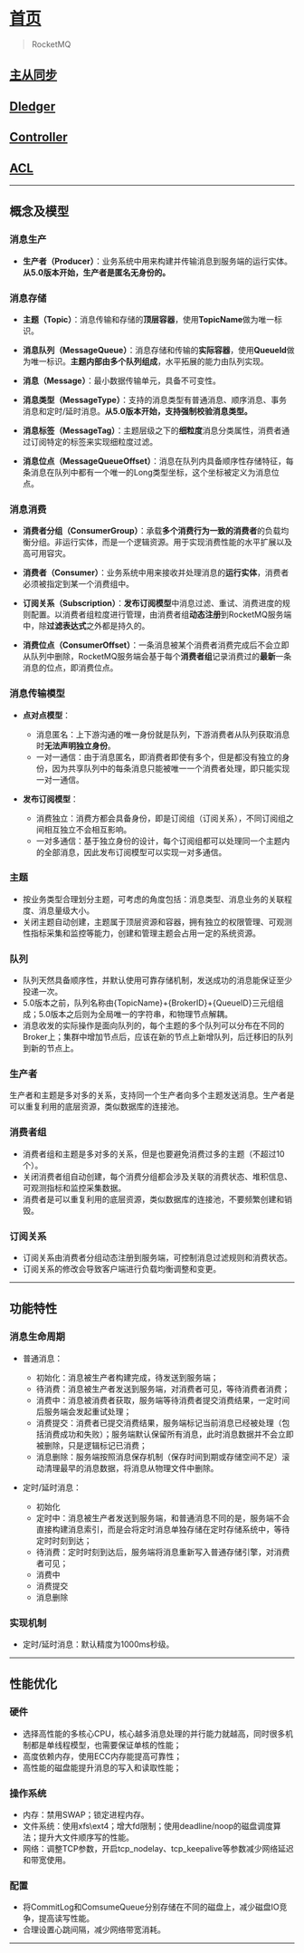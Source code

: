 # [首页](/blog/)

> RocketMQ

## [主从同步](/blog/rocketmq/ha)

## [Dledger](/blog/rocketmq/dledger)

## [Controller](/blog/rocketmq/controller)

## [ACL](/blog/rocketmq/acl)

***

## 概念及模型

### 消息生产

- **生产者（Producer）**：业务系统中用来构建并传输消息到服务端的运行实体。**从5.0版本开始，生产者是匿名无身份的。**

### 消息存储

- **主题（Topic）**：消息传输和存储的**顶层容器**，使用**TopicName**做为唯一标识。

- **消息队列（MessageQueue）**：消息存储和传输的**实际容器**，使用**QueueId**做为唯一标识。**主题内部由多个队列组成**，水平拓展的能力由队列实现。

- **消息（Message）**：最小数据传输单元，具备不可变性。

- **消息类型（MessageType）**：支持的消息类型有普通消息、顺序消息、事务消息和定时/延时消息。**从5.0版本开始，支持强制校验消息类型。**

- **消息标签（MessageTag）**：主题层级之下的**细粒度**消息分类属性，消费者通过订阅特定的标签来实现细粒度过滤。

- **消息位点（MessageQueueOffset）**：消息在队列内具备顺序性存储特征，每条消息在队列中都有一个唯一的Long类型坐标，这个坐标被定义为消息位点。

### 消息消费

- **消费者分组（ConsumerGroup）**：承载**多个消费行为一致的消费者**的负载均衡分组。非运行实体，而是一个逻辑资源。用于实现消费性能的水平扩展以及高可用容灾。

- **消费者（Consumer）**：业务系统中用来接收并处理消息的**运行实体**，消费者必须被指定到某一个消费组中。

- **订阅关系（Subscription）**：**发布订阅模型**中消息过滤、重试、消费进度的规则配置。以消费者组粒度进行管理，由消费者组**动态注册**到RocketMQ服务端中，除**过滤表达式**之外都是持久的。


- **消费位点（ConsumerOffset）**：一条消息被某个消费者消费完成后不会立即从队列中删除，RocketMQ服务端会基于每个**消费者组**记录消费过的**最新**一条消息的位点，即消费位点。

### 消息传输模型

- **点对点模型**：
  - 消息匿名：上下游沟通的唯一身份就是队列，下游消费者从队列获取消息时**无法声明独立身份**。
  - 一对一通信：由于消息匿名，即消费者即使有多个，但是都没有独立的身份，因为共享队列中的每条消息只能被唯一一个消费者处理，即只能实现一对一通信。

- **发布订阅模型**：
  - 消费独立：消费方都会具备身份，即是订阅组（订阅关系），不同订阅组之间相互独立不会相互影响。
  - 一对多通信：基于独立身份的设计，每个订阅组都可以处理同一个主题内的全部消息，因此发布订阅模型可以实现一对多通信。

###  主题

- 按业务类型合理划分主题，可考虑的角度包括：消息类型、消息业务的关联程度、消息量级大小。
- 关闭主题自动创建，主题属于顶层资源和容器，拥有独立的权限管理、可观测性指标采集和监控等能力，创建和管理主题会占用一定的系统资源。

### 队列

- 队列天然具备顺序性，并默认使用可靠存储机制，发送成功的消息能保证至少投递一次。
- 5.0版本之前，队列名称由{TopicName}+{BrokerID}+{QueueID}三元组组成；5.0版本之后则为全局唯一的字符串，和物理节点解耦。
- 消息收发的实际操作是面向队列的，每个主题的多个队列可以分布在不同的Broker上；集群中增加节点后，应该在新的节点上新增队列，后迁移旧的队列到新的节点上。

### 生产者

生产者和主题是多对多的关系，支持同一个生产者向多个主题发送消息。生产者是可以重复利用的底层资源，类似数据库的连接池。

### 消费者组

- 消费者组和主题是多对多的关系，但是也要避免消费过多的主题（不超过10个）。
- 关闭消费者组自动创建，每个消费分组都会涉及关联的消费状态、堆积信息、可观测指标和监控采集数据。
- 消费者是可以重复利用的底层资源，类似数据库的连接池，不要频繁创建和销毁。

### 订阅关系

- 订阅关系由消费者分组动态注册到服务端，可控制消息过滤规则和消费状态。
- 订阅关系的修改会导致客户端进行负载均衡调整和变更。

***

## 功能特性

### 消息生命周期

- 普通消息：
  - 初始化：消息被生产者构建完成，待发送到服务端；
  - 待消费：消息被生产者发送到服务端，对消费者可见，等待消费者消费；
  - 消费中：消息被消费者获取，服务端等待消费者提交消费结果，一定时间后服务端会发起重试处理；
  - 消费提交：消费者已提交消费结果，服务端标记当前消息已经被处理（包括消费成功和失败）；服务端默认保留所有消息，此时消息数据并不会立即被删除，只是逻辑标记已消费；
  - 消息删除：服务端按照消息保存机制（保存时间到期或存储空间不足）滚动清理最早的消息数据，将消息从物理文件中删除。

- 定时/延时消息：
  - 初始化
  - 定时中：消息被生产者发送到服务端，和普通消息不同的是，服务端不会直接构建消息索引，而是会将定时消息单独存储在定时存储系统中，等待定时时刻到达；
  - 待消费：定时时刻到达后，服务端将消息重新写入普通存储引擎，对消费者可见；
  - 消费中
  - 消费提交
  - 消息删除

### 实现机制

- 定时/延时消息：默认精度为1000ms秒级。

***

## 性能优化

### 硬件

- 选择高性能的多核心CPU，核心越多消息处理的并行能力就越高，同时很多机制都是单线程模型，也需要保证单核的性能；
- 高度依赖内存，使用ECC内存能提高可靠性；
- 高性能的磁盘能提升消息的写入和读取性能；

### 操作系统

- 内存：禁用SWAP；锁定进程内存。
- 文件系统：使用xfs\ext4；增大fd限制；使用deadline/noop的磁盘调度算法；提升大文件顺序写的性能。
- 网络：调整TCP参数，开启tcp_nodelay、tcp_keepalive等参数减少网络延迟和带宽使用。

### 配置

- 将CommitLog和ComsumeQueue分别存储在不同的磁盘上，减少磁盘IO竞争，提高读写性能。
- 合理设置心跳间隔，减少网络带宽消耗。

***